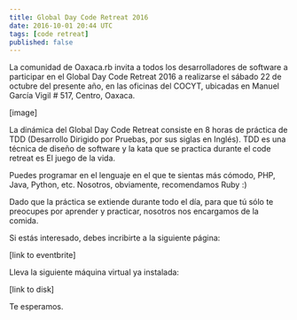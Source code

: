 ```yaml
---
title: Global Day Code Retreat 2016
date: 2016-10-01 20:44 UTC
tags: [code retreat]
published: false
---
```


La comunidad de Oaxaca.rb invita a todos los desarrolladores de software a participar en el Global Day Code Retreat 2016 a realizarse el sábado 22 de octubre del presente año, en las oficinas del COCYT, ubicadas en Manuel García Vigil # 517, Centro, Oaxaca.

[image]

La dinámica del Global Day Code Retreat consiste en 8 horas de práctica de TDD (Desarrollo Dirigido por Pruebas, por sus siglas en Inglés). TDD es una técnica de diseño de software y la kata que se practica durante el code retreat es El juego de la vida.

Puedes programar en el lenguaje en el que te sientas más cómodo, PHP, Java, Python, etc. Nosotros, obviamente, recomendamos Ruby :)

Dado que la práctica se extiende durante todo el día, para que tú sólo te preocupes por aprender y practicar, nosotros nos encargamos de la comida.

Si estás interesado, debes incribirte a la siguiente página:

[link to eventbrite]

Lleva la siguiente máquina virtual ya instalada: 

[link to disk]

Te esperamos.
